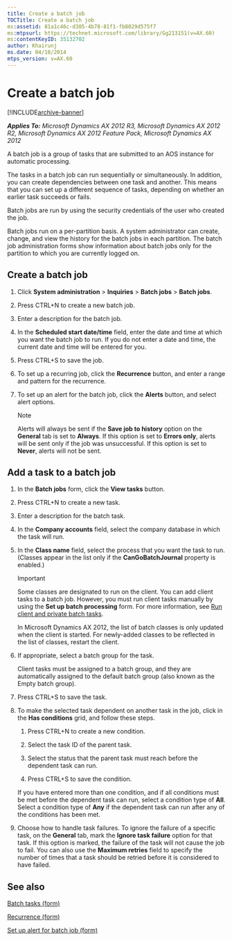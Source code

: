 ```yaml
---
title: Create a batch job
TOCTitle: Create a batch job
ms:assetid: 81a1c46c-d305-4b78-81f1-fb8029d575f7
ms:mtpsurl: https://technet.microsoft.com/library/Gg213151(v=AX.60)
ms:contentKeyID: 35132702
author: Khairunj
ms.date: 04/18/2014
mtps_version: v=AX.60
---
```


# Create a batch job 


[!INCLUDE[archive-banner](includes/archive-banner.md)]


_**Applies To:** Microsoft Dynamics AX 2012 R3, Microsoft Dynamics AX 2012 R2, Microsoft Dynamics AX 2012 Feature Pack, Microsoft Dynamics AX 2012_

A batch job is a group of tasks that are submitted to an AOS instance for automatic processing.

The tasks in a batch job can run sequentially or simultaneously. In addition, you can create dependencies between one task and another. This means that you can set up a different sequence of tasks, depending on whether an earlier task succeeds or fails.

Batch jobs are run by using the security credentials of the user who created the job.

Batch jobs run on a per-partition basis. A system administrator can create, change, and view the history for the batch jobs in each partition. The batch job administration forms show information about batch jobs only for the partition to which you are currently logged on.

## Create a batch job

1.  Click **System administration** \> **Inquiries** \> **Batch jobs** \> **Batch jobs**.

2.  Press CTRL+N to create a new batch job.

3.  Enter a description for the batch job.

4.  In the **Scheduled start date/time** field, enter the date and time at which you want the batch job to run. If you do not enter a date and time, the current date and time will be entered for you.

5.  Press CTRL+S to save the job.

6.  To set up a recurring job, click the **Recurrence** button, and enter a range and pattern for the recurrence.

7.  To set up an alert for the batch job, click the **Alerts** button, and select alert options.
    

    > [!NOTE]
    > <P>Alerts will always be sent if the <STRONG>Save job to history</STRONG> option on the <STRONG>General</STRONG> tab is set to <STRONG>Always</STRONG>. If this option is set to <STRONG>Errors only</STRONG>, alerts will be sent only if the job was unsuccessful. If this option is set to <STRONG>Never</STRONG>, alerts will not be sent.</P>



## Add a task to a batch job

1.  In the **Batch jobs** form, click the **View tasks** button.

2.  Press CTRL+N to create a new task.

3.  Enter a description for the batch task.

4.  In the **Company accounts** field, select the company database in which the task will run.

5.  In the **Class name** field, select the process that you want the task to run. (Classes appear in the list only if the **CanGoBatchJournal** property is enabled.)
    

    > [!IMPORTANT]
    > <P>Some classes are designated to run on the client. You can add client tasks to a batch job. However, you must run client tasks manually by using the <STRONG>Set up batch processing</STRONG> form. For more information, see <A href="run-client-and-private-batch-tasks.md">Run client and private batch tasks</A>.</P>
    > <P>In Microsoft Dynamics AX 2012, the list of batch classes is only updated when the client is started. For newly-added classes to be reflected in the list of classes, restart the client.</P>



6.  If appropriate, select a batch group for the task.
    
    Client tasks must be assigned to a batch group, and they are automatically assigned to the default batch group (also known as the Empty batch group).

7.  Press CTRL+S to save the task.

8.  To make the selected task dependent on another task in the job, click in the **Has conditions** grid, and follow these steps.
    
    1.  Press CTRL+N to create a new condition.
    
    2.  Select the task ID of the parent task.
    
    3.  Select the status that the parent task must reach before the dependent task can run.
    
    4.  Press CTRL+S to save the condition.
    
    If you have entered more than one condition, and if all conditions must be met before the dependent task can run, select a condition type of **All**. Select a condition type of **Any** if the dependent task can run after any of the conditions has been met.

9.  Choose how to handle task failures. To ignore the failure of a specific task, on the **General** tab, mark the **Ignore task failure** option for that task. If this option is marked, the failure of the task will not cause the job to fail. You can also use the **Maximum retries** field to specify the number of times that a task should be retried before it is considered to have failed.

## See also

[Batch tasks (form)](https://technet.microsoft.com/library/hh209494\(v=ax.60\))

[Recurrence (form)](https://technet.microsoft.com/library/aa616143\(v=ax.60\))

[Set up alert for batch job (form)](https://technet.microsoft.com/library/hh209082\(v=ax.60\))

  


